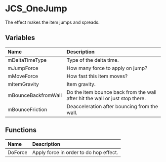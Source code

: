 # JCS_OneJump

The effect makes the item jumps and spreads.

## Variables

| Name                | Description                                                                  |
|:--------------------|:-----------------------------------------------------------------------------|
| mDeltaTimeType      | Type of the delta time.                                                      |
| mJumpForce          | How many force to apply on jump?                                             |
| mMoveForce          | How fast this item moves?                                                    |
| mItemGravity        | Item gravity.                                                                |
| mBounceBackfromWall | Do the item bounce back from the wall after hit the wall or just stop there. |
| mBounceFriction     | Deacceleration after bouncing from the wall.                                 |

## Functions

| Name    | Description                            |
|:--------|:---------------------------------------|
| DoForce | Apply force in order to do hop effect. |
